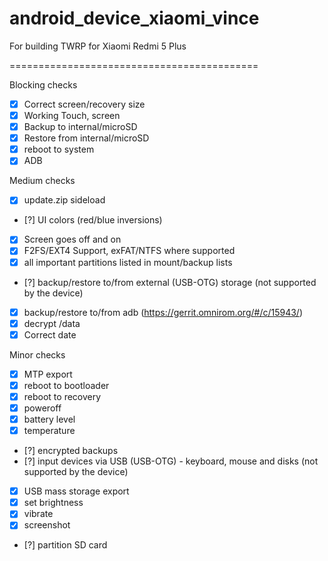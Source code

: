 # android_device_xiaomi_vince

For building TWRP for Xiaomi Redmi 5 Plus

===========================================

Blocking checks
- [x] Correct screen/recovery size
- [x] Working Touch, screen
- [x] Backup to internal/microSD
- [x] Restore from internal/microSD
- [x] reboot to system
- [x] ADB

Medium checks
- [x] update.zip sideload
- [?] UI colors (red/blue inversions)
- [x] Screen goes off and on
- [x] F2FS/EXT4 Support, exFAT/NTFS where supported
- [x] all important partitions listed in mount/backup lists
- [?] backup/restore to/from external (USB-OTG) storage (not supported by the device)
- [x] backup/restore to/from adb (https://gerrit.omnirom.org/#/c/15943/)
- [x] decrypt /data
- [x] Correct date

Minor checks
- [x] MTP export
- [x] reboot to bootloader
- [x] reboot to recovery
- [x] poweroff
- [x] battery level
- [x] temperature
- [?] encrypted backups
- [?] input devices via USB (USB-OTG) - keyboard, mouse and disks (not supported by the device)
- [x] USB mass storage export
- [x] set brightness
- [x] vibrate
- [x] screenshot
- [?] partition SD card
